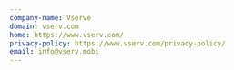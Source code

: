 ```yaml
---
company-name: Vserve
domain: vserv.com
home: https://www.vserv.com/
privacy-policy: https://www.vserv.com/privacy-policy/
email: info@vserv.mobi
---
```




